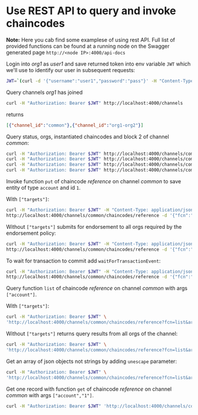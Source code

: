 # Use REST API to query and invoke chaincodes

**Note:** Here you cab find some examplese of using rest API. 
Full list of provided functions can be found at a running node on the Swagger generated page `http://<node IP>:4000/api-docs` 

Login into *org1* as *user1* and save returned token into env variable `JWT` which we'll use to identify our user 
in subsequent requests:
```bash
JWT=`(curl -d '{"username":"user1","password":"pass"}' -H "Content-Type: application/json" http://localhost:4000/users | tr -d '"')`
```

Query channels *org1* has joined
```bash
curl -H "Authorization: Bearer $JWT" http://localhost:4000/channels
```
returns
```json
[{"channel_id":"common"},{"channel_id":"org1-org2"}]
``` 

Query status, orgs, instantiated chaincodes and block 2 of channel *common*:
```bash
curl -H "Authorization: Bearer $JWT" http://localhost:4000/channels/common
curl -H "Authorization: Bearer $JWT" http://localhost:4000/channels/common/chaincodes
curl -H "Authorization: Bearer $JWT" http://localhost:4000/channels/common/orgs
curl -H "Authorization: Bearer $JWT" http://localhost:4000/channels/common/blocks/2
```

Invoke function `put` of chaincode *reference* on channel *common* to save entity of type `account` and id `1`.

With `["targets"]`:
```bash
curl -H "Authorization: Bearer $JWT" -H "Content-Type: application/json" \
http://localhost:4000/channels/common/chaincodes/reference -d '{"fcn":"put","args":["account","1","{name:\"one\"}"],"targets":["peer0.org1.bazaar.com","peer0.org2.bazaar.com"]}'
```
Without `["targets"]` submits for endorsement to all orgs required by the endorsement policy:
```bash
curl -H "Authorization: Bearer $JWT" -H "Content-Type: application/json" \
http://localhost:4000/channels/common/chaincodes/reference -d '{"fcn":"put","args":["account","1","{name:\"one\"}"]}'
```
To wait for transaction to commit add `waitForTransactionEvent`:
```bash
curl -H "Authorization: Bearer $JWT" -H "Content-Type: application/json" \
http://localhost:4000/channels/common/chaincodes/reference -d '{"fcn":"put","args":["account","1","{name:\"one\"}"],"waitForTransactionEvent":true}'
```

Query function `list` of chaincode *reference* on channel *common* with args `["account"]`.

With `["targets"]`:
```bash
curl -H "Authorization: Bearer $JWT" \
'http://localhost:4000/channels/common/chaincodes/reference?fcn=list&args=%5B%22account%22%5D&targets=%5B%22peer0.org1.bazaar.com%22%5D'
```
Without `["targets"]` returns query results from all orgs of the channel:
```bash
curl -H "Authorization: Bearer $JWT" \
'http://localhost:4000/channels/common/chaincodes/reference?fcn=list&args=%5B%22account%22%5D'
```
Get an array of json objects not strings by adding `unescape` parameter:
```bash
curl -H "Authorization: Bearer $JWT" \
'http://localhost:4000/channels/common/chaincodes/reference?fcn=list&args=%5B%22account%22%5D&unescape=true'
```

Get one record with function `get` of chaincode *reference* on channel *common* with args `["account","1"]`.

```bash
curl -H "Authorization: Bearer $JWT" 'http://localhost:4000/channels/common/chaincodes/reference?fcn=get&args=%5B%22account%22%2C%221%22%5D'
```
